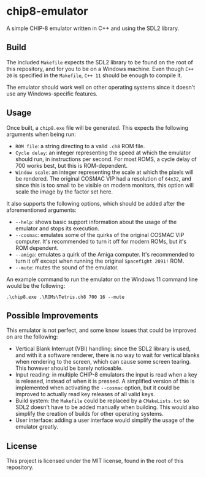 # chip8-emulator

A simple CHIP-8 emulator written in C++ and using the SDL2 library.

## Build

The included `Makefile` expects the SDL2 library to be found on the root of this repository, and for you to be on a Windows machine. Even though `C++ 20` is specified in the `Makefile`, `C++ 11` should be enough to compile it.

The emulator should work well on other operating systems since it doesn't use any Windows-specific features.

## Usage

Once built, a `chip8.exe` file will be generated. This expects the following arguments when being run:

 - `ROM file`: a string directing to a valid `.ch8` ROM file.
 - `Cycle delay`: an integer representing the speed at which the emulator should run, in instructions per second. For most ROMS, a cycle delay of 700 works best, but this is ROM-dependent.
 - `Window scale`: an integer representing the scale at which the pixels will be rendered. The original COSMAC VIP had a resolution of `64x32`, and since this is too small to be visible on modern monitors, this option will scale the image by the factor set here.

It also supports the following options, which should be added after the aforementioned arguments:

 - `--help`: shows basic support information about the usage of the emulator and stops its execution.
 - `--cosmac`: emulates some of the quirks of the original COSMAC VIP computer. It's recommended to turn it off for modern ROMs, but it's ROM dependent.
 - `--amiga`: emulates a quirk of the Amiga computer. It's recommended to turn it off except when running the original `Spacefight 2091!` ROM.
 - `--mute`: mutes the sound of the emulator.

An example command to run the emulator on the Windows 11 command line would be the following:
```
.\chip8.exe .\ROMs\Tetris.ch8 700 16 --mute
```

## Possible Improvements

This emulator is not perfect, and some know issues that could be improved on are the following:

 - Vertical Blank Interrupt (VBI) handling: since the SDL2 library is used, and with it a software renderer, there is no way to wait for vertical blanks when rendering to the screen, which can cause some screen tearing. This however should be barely noticeable.
 - Input reading: in multiple CHIP-8 emulators the input is read when a key is released, instead of when it is pressed. A simplified version of this is implemented when activating the `--cosmac` option, but it could be improved to actually read key releases of all valid keys.
 - Build system: the `Makefile` could be replaced by a `CMakeLists.txt` so SDL2 doesn't have to be added manually when building. This would also simplify the creation of builds for other operating systems.
 - User interface: adding a user interface would simplify the usage of the emulator greatly.

## License

This project is licensed under the MIT license, found in the root of this repository.